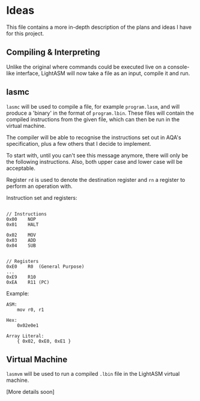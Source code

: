 # Ideas

This file contains a more in-depth description of the plans and ideas I have for this project.

## Compiling & Interpreting

Unlike the original where commands could be executed live on a console-like interface, LightASM will now take a file as an input, compile it and run. 

## lasmc

`lasmc` will be used to compile a file, for example `program.lasm`, and will produce a 'binary' in the format of `program.lbin`. These files will contain the compiled instructions from the given file, which can then be run in the virtual machine.

The compiler will be able to recognise the instructions set out in AQA's specification, plus a few others that I decide to implement.

To start with, until you can't see this message anymore, there will only be the following instructions. Also, both upper case and lower case will be acceptable. 

Register `rd` is used to denote the destination register and `rn` a register to perform an operation with.

Instruction set and registers:
```

// Instructions
0x00    NOP
0x01    HALT

0x02    MOV
0x03    ADD
0x04    SUB


// Registers
0xE0    R0  (General Purpose)
...                         
0xE9    R10
0xEA    R11 (PC)

```


Example:
```
ASM:
    mov r0, r1

Hex:
    0x02e0e1

Array Literal:
    { 0x02, 0xE0, 0xE1 }

```


## Virtual Machine

`lasmvm` will be used to run a compiled `.lbin` file in the LightASM virtual machine.

[More details soon]
